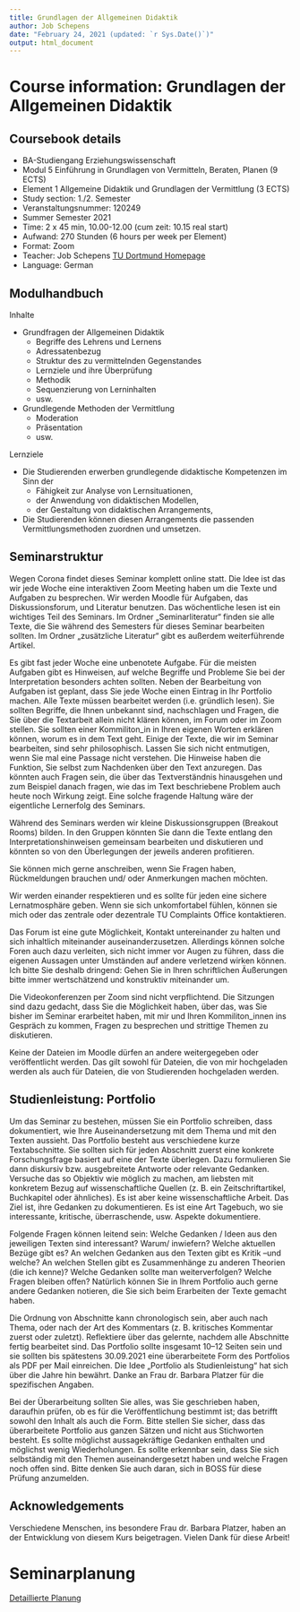 ```yaml
---
title: Grundlagen der Allgemeinen Didaktik
author: Job Schepens
date: "February 24, 2021 (updated: `r Sys.Date()`)"
output: html_document
---
```



# Course information: Grundlagen der Allgemeinen Didaktik

## Coursebook details

- BA-Studiengang Erziehungswissenschaft
- Modul 5 Einführung in Grundlagen von Vermitteln, Beraten, Planen (9 ECTS)
- Element 1 Allgemeine Didaktik und Grundlagen der Vermittlung (3 ECTS)
- Study section: 1./2. Semester
- Veranstaltungsnummer: 120249
- Summer Semester 2021
- Time: 2 x 45 min, 10.00-12.00 (cum zeit: 10.15 real start)
- Aufwand: 270 Stunden (6 hours per week per Element)
- Format: Zoom
- Teacher: Job Schepens [TU Dortmund Homepage](http://www.ifs.tu-dortmund.de/cms/de/Home/Mitarbeiter/Wissenschaftliche-Mitarbeiter/Schepens-Job.html)
- Language: German


## Modulhandbuch

Inhalte

- Grundfragen der Allgemeinen Didaktik  
	- Begriffe des Lehrens und Lernens
	- Adressatenbezug
	- Struktur des zu vermittelnden Gegenstandes
	- Lernziele und ihre Überprüfung
	- Methodik
	- Sequenzierung von Lerninhalten
	- usw.
- Grundlegende Methoden der Vermittlung  
	- Moderation
	- Präsentation
	- usw.


Lernziele

- Die Studierenden erwerben grundlegende didaktische Kompetenzen im Sinn der  
	- Fähigkeit zur Analyse von Lernsituationen,
	- der Anwendung von didaktischen Modellen,
	- der Gestaltung von didaktischen Arrangements,
- Die Studierenden können diesen Arrangements die passenden Vermittlungsmethoden zuordnen und umsetzen.


## Seminarstruktur

Wegen Corona findet dieses Seminar komplett online statt. Die Idee ist das wir jede Woche eine interaktiven Zoom Meeting haben um die Texte und Aufgaben zu besprechen. Wir werden Moodle für Aufgaben, das Diskussionsforum, und Literatur benutzen. Das wöchentliche lesen ist ein wichtiges Teil des Seminars. Im Ordner „Seminarliteratur“ finden sie alle Texte, die Sie während des Semesters für dieses Seminar bearbeiten sollten. Im Ordner „zusätzliche Literatur“ gibt es außerdem weiterführende Artikel.

Es gibt fast jeder Woche eine unbenotete Aufgabe. Für die meisten Aufgaben gibt es Hinweisen, auf welche Begriffe und Probleme Sie bei der Interpretation besonders achten sollten. Neben der Bearbeitung von Aufgaben ist geplant, dass Sie jede Woche einen Eintrag in Ihr Portfolio machen. Alle Texte müssen bearbeitet werden (i.e. gründlich lesen). Sie sollten Begriffe, die Ihnen unbekannt sind, nachschlagen und Fragen, die Sie über die Textarbeit allein nicht klären können, im Forum oder im Zoom stellen. Sie sollten einer Kommiliton_in in Ihren eigenen Worten erklären können, worum es in dem Text geht. Einige der Texte, die wir im Seminar bearbeiten, sind sehr philosophisch. Lassen Sie sich nicht entmutigen, wenn Sie mal eine Passage nicht verstehen. Die Hinweise haben die Funktion, Sie selbst zum Nachdenken über den Text anzuregen. Das könnten auch Fragen sein, die über das Textverständnis hinausgehen und zum Beispiel danach fragen, wie das im Text beschriebene Problem auch heute noch Wirkung zeigt. Eine solche fragende Haltung wäre der eigentliche Lernerfolg des Seminars.

Während des Seminars werden wir kleine Diskussionsgruppen (Breakout Rooms) bilden. In den Gruppen könnten Sie dann die Texte entlang den Interpretationshinweisen gemeinsam bearbeiten und diskutieren und könnten so von den Überlegungen der jeweils anderen profitieren.

Sie können mich gerne anschreiben, wenn Sie Fragen haben, Rückmeldungen brauchen und/ oder Anmerkungen machen möchten.

Wir werden einander respektieren und es sollte für jeden eine sichere Lernatmosphäre geben. Wenn sie sich unkomfortabel fühlen, können sie mich oder das zentrale oder dezentrale TU Complaints Office kontaktieren.

Das Forum ist eine gute Möglichkeit, Kontakt untereinander zu halten und sich inhaltlich miteinander auseinanderzusetzen. Allerdings können solche Foren auch dazu verleiten, sich nicht immer vor Augen zu führen, dass die eigenen Aussagen unter Umständen auf andere verletzend wirken können. Ich bitte Sie deshalb dringend: Gehen Sie in Ihren schriftlichen Äußerungen bitte immer wertschätzend und konstruktiv miteinander um.

Die Videokonferenzen per Zoom sind nicht verpflichtend. Die Sitzungen sind dazu gedacht, dass Sie die Möglichkeit haben, über das, was Sie bisher im Seminar erarbeitet haben, mit mir und Ihren Kommiliton_innen ins Gespräch zu kommen, Fragen zu besprechen und strittige Themen zu diskutieren.

Keine der Dateien im Moodle dürfen an andere weitergegeben oder veröffentlicht werden. Das gilt sowohl für Dateien, die von mir hochgeladen werden als auch für Dateien, die von Studierenden hochgeladen werden.


## Studienleistung: Portfolio

Um das Seminar zu bestehen, müssen Sie ein Portfolio schreiben, dass dokumentiert, wie Ihre Auseinandersetzung mit dem Thema und mit den Texten aussieht. Das Portfolio besteht aus verschiedene kurze Textabschnitte. Sie sollten sich für jeden Abschnitt zuerst eine konkrete Forschungsfrage basiert auf eine der Texte überlegen. Dazu formulieren Sie dann diskursiv bzw. ausgebreitete Antworte oder relevante Gedanken. Versuche das so Objektiv wie möglich zu machen, am liebsten mit konkretem Bezug auf wissenschaftliche Quellen (z. B. ein Zeitschriftartikel, Buchkapitel oder ähnliches). Es ist aber keine wissenschaftliche Arbeit. Das Ziel ist, ihre Gedanken zu dokumentieren. Es ist eine Art Tagebuch, wo sie interessante, kritische, überraschende, usw. Aspekte dokumentiere.

Folgende Fragen können leitend sein: Welche Gedanken / Ideen aus den jeweiligen Texten sind interessant? Warum/ inwiefern? Welche aktuellen Bezüge gibt es? An welchen Gedanken aus den Texten gibt es Kritik –und welche? An welchen Stellen gibt es Zusammenhänge zu anderen Theorien (die ich kenne)? Welche Gedanken sollte man weiterverfolgen? Welche Fragen bleiben offen? Natürlich können Sie in Ihrem Portfolio auch gerne andere Gedanken notieren, die Sie sich beim Erarbeiten der Texte gemacht haben.

Die Ordnung von Abschnitte kann chronologisch sein, aber auch nach Thema, oder nach der Art des Kommentars (z. B. kritisches Kommentar zuerst oder zuletzt). Reflektiere über das gelernte, nachdem alle Abschnitte fertig bearbeitet sind. Das Portfolio sollte insgesamt 10–12 Seiten sein und sie sollten bis spätestens 30.09.2021 eine überarbeitete Form des Portfolios als PDF per Mail einreichen. Die Idee „Portfolio als Studienleistung“ hat sich über die Jahre hin bewährt. Danke an Frau dr. Barbara Platzer für die spezifischen Angaben.

Bei der Überarbeitung sollten Sie alles, was Sie geschrieben haben, daraufhin prüfen, ob es für die Veröffentlichung bestimmt ist; das betrifft sowohl den Inhalt als auch die Form. Bitte stellen Sie sicher, dass das überarbeitete Portfolio aus ganzen Sätzen und nicht aus Stichworten besteht. Es sollte möglichst aussagekräftige Gedanken enthalten und möglichst wenig Wiederholungen. Es sollte erkennbar sein, dass Sie sich selbständig mit den Themen auseinandergesetzt haben und welche Fragen noch offen sind. Bitte denken Sie auch daran, sich in BOSS für diese Prüfung anzumelden.
 

## Acknowledgements

Verschiedene Menschen, ins besondere Frau dr. Barbara Platzer, haben an der Entwicklung von diesem Kurs beigetragen. Vielen Dank für diese Arbeit!


# Seminarplanung

[Detaillierte Planung](https://jobschepens.github.io/didakt/detailedschedule.html)

